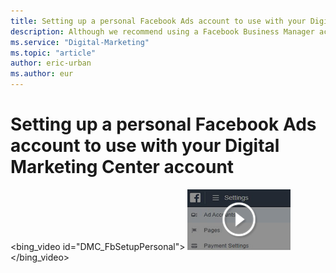 ```yaml
---
title: Setting up a personal Facebook Ads account to use with your Digital Marketing Center account
description: Although we recommend using a Facebook Business Manager account, you can also connect a personal Facebook Ads acount to Digital Marketing Center  (English only)
ms.service: "Digital-Marketing"
ms.topic: "article"
author: eric-urban
ms.author: eur
---
```


# Setting up a personal Facebook Ads account to use with your Digital Marketing Center account

<bing_video id="DMC_FbSetupPersonal">
    ![Play video](../images/DMC_VideoThumb_FbPersonal.png)
  </bing_video>

